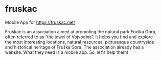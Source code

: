 # fruskac
Mobile App for https://fruskac.net/

Fruškać is an association aimed at promoting the natural park Fruška Gora, often referred to as “the jewel of Vojvodina”. It helps you find and explore the most interesting locations, natural resources, picturesque countryside and historical heritage of Fruška Gora. The association already has a website. What they need is a mobile app. So, let's help them!

